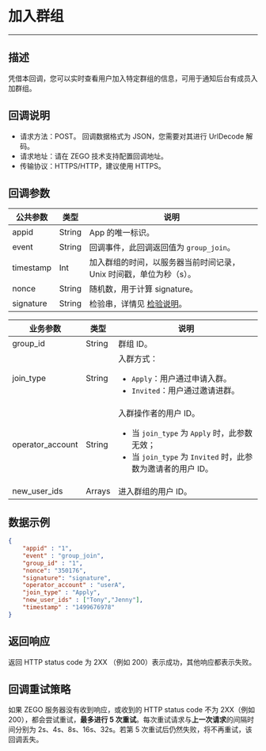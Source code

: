 # 加入群组

---

## 描述

凭借本回调，您可以实时查看用户加入特定群组的信息，可用于通知后台有成员入加群组。

## 回调说明

- 请求方法：POST。
  <Note title="说明">
  回调数据格式为 JSON，您需要对其进行 UrlDecode 解码。
  </Note>
- 请求地址：请在 ZEGO 技术支持配置回调地址。
- 传输协议：HTTPS/HTTP，建议使用 HTTPS。

## 回调参数

| 公共参数 | 类型 | 说明 |
|------|------|------|
| appid | String | App 的唯一标识。 |
| event | String |  回调事件，此回调返回值为 `group_join`。 |
| timestamp | Int | 加入群组的时间，以服务器当前时间记录，Unix 时间戳，单位为秒（s）。 |
| nonce | String | 随机数，用于计算 signature。 |
| signature | String | 检验串，详情见 [检验说明](/zim-server/callbacks/authenticating-server-to-server-callbacks)。 |

| 业务参数 | 类型 | 说明 |
|------|------|------|
| group_id | String | 群组 ID。 |
| join_type | String | 入群方式：<ul><li>`Apply`：用户通过申请入群。</li><li>`Invited`：用户通过邀请进群。</li></ul> |
| operator_account | String | 入群操作者的用户 ID。<ul><li>当 `join_type` 为 `Apply` 时，此参数无效；</li><li>当 `join_type` 为 `Invited` 时，此参数为邀请者的用户 ID。</li></ul>|
| new_user_ids | Arrays | 进入群组的用户 ID。 |

## 数据示例

```json
{
    "appid" : "1",
    "event" : "group_join",
    "group_id" : "1",
    "nonce": "350176",
    "signature": "signature",
    "operator_account" : "userA",
    "join_type" : "Apply",
    "new_user_ids" : ["Tony","Jenny"],
    "timestamp" : "1499676978"
}
```

## 返回响应

返回 HTTP status code 为 2XX （例如 200）表示成功，其他响应都表示失败。

## 回调重试策略

如果 ZEGO 服务器没有收到响应，或收到的 HTTP status code 不为 2XX（例如 200），都会尝试重试，**最多进行 5 次重试**。每次重试请求与**上一次请求**的间隔时间分别为 2s、4s、8s、16s、32s。若第 5 次重试后仍然失败，将不再重试，该回调丢失。